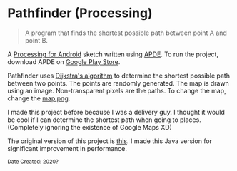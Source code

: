 # Pathfinder (Processing)
> A program that finds the shortest possible path between point A and point B.

A [Processing for Android](https://android.processing.org/) sketch written using [APDE](https://github.com/Calsign/APDE).
To run the project, download APDE on [Google Play Store](https://play.google.com/store/apps/details?id=com.calsignlabs.apde).

Pathfinder uses [Dijkstra's algorithm](https://en.wikipedia.org/wiki/Dijkstra%27s_algorithm) to determine the shortest possible path between two points.
The points are randomly generated.
The map is drawn using an image. Non-transparent pixels are the paths.
To change the map, change the [map.png](data/map.png).

I made this project before because I was a delivery guy. I thought it would be cool if I can determine the shortest path when going to places. (Completely ignoring the existence of Google Maps XD)

The original version of this project is [this](https://github.com/NadieFiind/Pathfinder). I made this Java version for significant improvement in performance.

<sub>Date Created: 2020?</sub>
